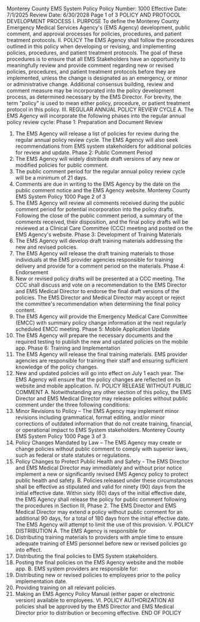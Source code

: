 Monterey County EMS System Policy
Policy Number: 1000
Effective Date: 7/1/2025
Review Date: 6/30/2028
Page 1 of 3
POLICY AND PROTOCOL DEVELOPMENT PROCESS
I. PURPOSE
To define the Monterey County Emergency Medical Services Agency's (EMS Agency)
development, public comment, and approval processes for policies, procedures, and patient
treatment protocols.
II. POLICY
The EMS Agency shall follow the procedures outlined in this policy when developing or
revising, and implementing policies, procedures, and patient treatment protocols. The goal of
these procedures is to ensure that all EMS Stakeholders have an opportunity to meaningfully
review and provide comment regarding new or revised policies, procedures, and patient
treatment protocols before they are implemented, unless the change is designated as an
emergency, or minor or administrative change. Additional consensus building, review and
comment measure may be incorporated into the policy development process, as determined
necessary by the EMS Director. For brevity, the term "policy" is used to mean either policy,
procedure, or patient treatment protocol in this policy.
III. REGULAR ANNUAL POLICY REVIEW CYCLE
A. The EMS Agency will incorporate the following phases into the regular annual policy
review cycle:
Phase 1: Preparation and Document Review
1. The EMS Agency will release a list of policies for review during the regular
annual policy review cycle. The EMS Agency will also seek recommendations
from EMS system stakeholders for additional policies for review and update.
Phase 2: Public Comment Period
1. The EMS Agency will widely distribute draft versions of any new or modified
policies for public comment.
2. The public comment period for the regular annual policy review cycle will be a
minimum of 21 days.
3. Comments are due in writing to the EMS Agency by the date on the public
comment notice and the EMS Agency website.
Monterey County EMS System Policy 1000
Page 2 of 3
4. The EMS Agency will review all comments received during the public comment
period for potential incorporation into the policy drafts. Following the close of the
public comment period, a summary of the comments received, their disposition,
and the final policy drafts will be reviewed at a Clinical Care Committee (CCC)
meeting and posted on the EMS Agency's website.
Phase 3: Development of Training Materials
1. The EMS Agency will develop draft training materials addressing the new and
revised policies.
2. The EMS Agency will release the draft training materials to those individuals at
the EMS provider agencies responsible for training delivery and provide for a
comment period on the materials.
Phase 4: Endorsement
1. New or revised policy drafts will be presented at a CCC meeting. The CCC shall
discuss and vote on a recommendation to the EMS Director and EMS Medical
Director to endorse the final draft versions of the policies. The EMS Director and
Medical Director may accept or reject the committee's recommendation when
determining the final policy content.
2. The EMS Agency will provide the Emergency Medical Care Committee (EMCC)
with summary policy change information at the next regularly scheduled EMCC
meeting.
Phase 5: Mobile Application Update
1. The EMS Agency will prepare the necessary documents and the required testing
to publish the new and updated policies on the mobile app.
Phase 6: Training and Implementation
1. The EMS Agency will release the final training materials. EMS provider
agencies are responsible for training their staff and ensuring sufficient knowledge
of the policy changes.
2. New and updated policies will go into effect on July 1 each year. The EMS
Agency will ensure that the policy changes are reflected on its website and mobile
application.
IV. POLICY RELEASE WITHOUT PUBLIC COMMENT
A. Notwithstanding any other section of this policy, the EMS Director and EMS Medical
Director may release policies without public comment under the three following
conditions:
1. Minor Revisions to Policy – The EMS Agency may implement minor revisions
including grammatical, format editing, and/or minor corrections of outdated
information that do not create training, financial, or operational impact to EMS
System stakeholders. 
Monterey County EMS System Policy 1000
Page 3 of 3
2. Policy Changes Mandated by Law – The EMS Agency may create or change
policies without public comment to comply with superior laws, such as federal or
state statutes or regulations.
3. Policy Changes to Protect Public Health and Safety - The EMS Director and EMS
Medical Director may immediately and without prior notice implement a new or
significantly revised EMS Agency policy to protect public health and safety.
B. Policies released under these circumstances shall be effective as stipulated and valid for
ninety (90) days from the initial effective date. Within sixty (60) days of the initial
effective date, the EMS Agency shall release the policy for public comment following the
procedures in Section III, Phase 2. The EMS Director and EMS Medical Director may
extend a policy without public comment for an additional 90 days, for a total of 180 days
from the initial effective date. The EMS Agency will attempt to limit the use of this
provision.
V. POLICY DISTRIBUTION
A. The EMS Agency is responsible for
1. Distributing training materials to providers with ample time to ensure adequate
training of EMS personnel before new or revised policies go into effect.
2. Distributing the final policies to EMS System stakeholders.
3. Posting the final policies on the EMS Agency website and the mobile app.
B. EMS system providers are responsible for:
1. Distributing new or revised policies to employees prior to the policy
implementation date.
2. Providing training on all relevant policies.
3. Making an EMS Agency Policy Manual (either paper or electronic version)
available to employees.
VI. POLICY AUTHORIZATION
All policies shall be approved by the EMS Director and EMS Medical Director prior to
distribution or becoming effective.
END OF POLICY


